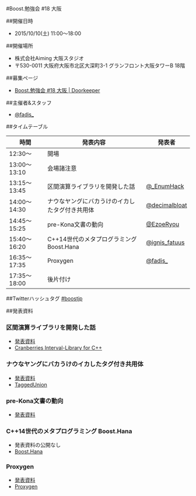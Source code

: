 #Boost.勉強会 #18 大阪

##開催日時
- 2015/10/10(土) 11:00〜18:00


##開催場所
- 株式会社Aiming 大阪スタジオ
- 〒530-0011 大阪府大阪市北区大深町3-1 グランフロント大阪タワーB 18階


##募集ページ
- [Boost.勉強会 #18 大阪 | Doorkeeper](https://osakaboostjp.doorkeeper.jp/events/30797)


##主催者&スタッフ
- [@fadis_](https://twitter.com/fadis_)


##タイムテーブル

| 時間 | 発表内容 | 発表者 |
|------|----------|--------|
| 12:30〜      | 開場 | |
| 13:00〜13:10 | 会場諸注意 |  |
| 13:15〜13:45 | 区間演算ライブラリを開発した話 | [@_EnumHack](https://twitter.com/_EnumHack) |
| 14:00〜14:30 | ナウなヤングにバカうけのイカしたタグ付き共用体 | [@decimalbloat](https://twitter.com/decimalbloat) |
| 14:45〜15:25 | pre-Kona文書の動向 | [@EzoeRyou](https://twitter.com/EzoeRyou) |
| 15:40〜16:20 | C++14世代のメタプログラミング Boost.Hana | [@ignis_fatuus](https://twitter.com/ignis_fatuus) |
| 16:35〜17:35 | Proxygen | [@fadis_](https://twitter.com/fadis_) |
| 17:35〜18:00 | 後片付け | |

##Twitterハッシュタグ
[#boostjp](https://twitter.com/search?q=%23boostjp)

##発表資料

### 区間演算ライブラリを開発した話

- [発表資料](http://www.slideshare.net/Enum_hack/cranberries-interval-library)
- [Cranberries Interval-Library for C++](https://github.com/LoliGothick/Interval-Analysis)

### ナウなヤングにバカうけのイカしたタグ付き共用体

- [発表資料](http://www.slideshare.net/digitalghost/ss-53762226)
- [TaggedUnion](https://github.com/dechimal/TaggedUnion)

### pre-Kona文書の動向

- [発表資料](http://ezoeryou.github.io/boost-benkyo-18)

### C++14世代のメタプログラミング Boost.Hana

- 発表資料の公開なし
- [Boost.Hana](http://ldionne.com/hana/)

### Proxygen

- [発表資料](https://speakerdeck.com/fadis/proxygen)
- [Proxygen](https://github.com/facebook/proxygen)
